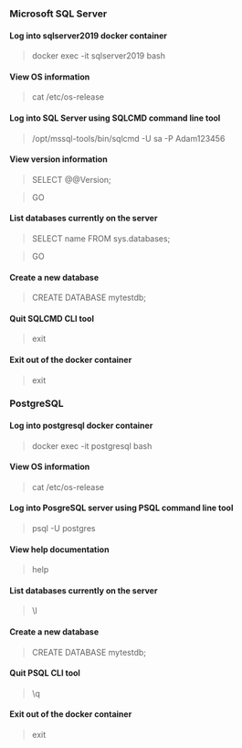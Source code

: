 ### Microsoft SQL Server

#### Log into sqlserver2019 docker container
>docker exec -it sqlserver2019 bash

#### View OS information
> cat /etc/os-release

#### Log into SQL Server using SQLCMD command line tool
> /opt/mssql-tools/bin/sqlcmd -U sa -P Adam123456

#### View version information
> SELECT @@Version;

>GO

#### List databases currently on the server
>SELECT name FROM sys.databases;

>GO

#### Create a new database
>CREATE DATABASE mytestdb;

#### Quit SQLCMD CLI tool
>exit

#### Exit out of the docker container
>exit

### PostgreSQL ###

#### Log into postgresql docker container
> docker exec -it postgresql bash

#### View OS information
> cat /etc/os-release

#### Log into PosgreSQL server using PSQL command line tool
> psql -U postgres

#### View help documentation
> help

#### List databases currently on the server
> \l

#### Create a new database
> CREATE DATABASE mytestdb;

#### Quit PSQL CLI tool
> \q

#### Exit out of the docker container
> exit
